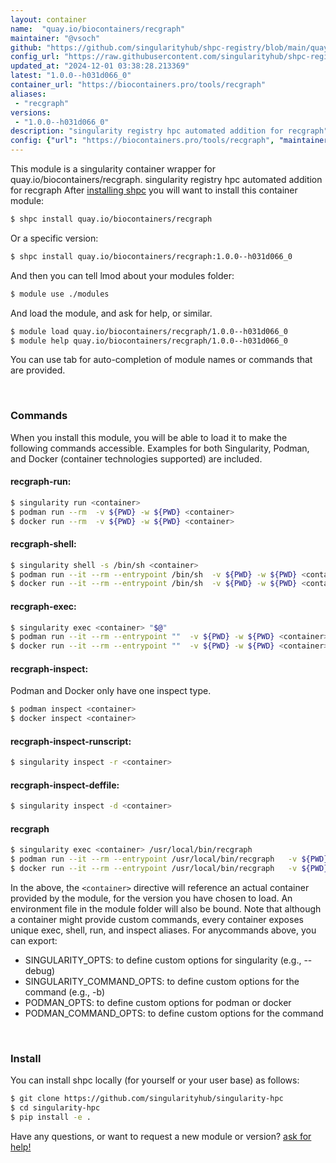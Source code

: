 ```yaml
---
layout: container
name:  "quay.io/biocontainers/recgraph"
maintainer: "@vsoch"
github: "https://github.com/singularityhub/shpc-registry/blob/main/quay.io/biocontainers/recgraph/container.yaml"
config_url: "https://raw.githubusercontent.com/singularityhub/shpc-registry/main/quay.io/biocontainers/recgraph/container.yaml"
updated_at: "2024-12-01 03:38:28.213369"
latest: "1.0.0--h031d066_0"
container_url: "https://biocontainers.pro/tools/recgraph"
aliases:
 - "recgraph"
versions:
 - "1.0.0--h031d066_0"
description: "singularity registry hpc automated addition for recgraph"
config: {"url": "https://biocontainers.pro/tools/recgraph", "maintainer": "@vsoch", "description": "singularity registry hpc automated addition for recgraph", "latest": {"1.0.0--h031d066_0": "sha256:3534eba6ca4986a588c86067f458b201764ca85a0b8770ca74e5111a71514beb"}, "tags": {"1.0.0--h031d066_0": "sha256:3534eba6ca4986a588c86067f458b201764ca85a0b8770ca74e5111a71514beb"}, "docker": "quay.io/biocontainers/recgraph", "aliases": {"recgraph": "/usr/local/bin/recgraph"}}
---
```


This module is a singularity container wrapper for quay.io/biocontainers/recgraph.
singularity registry hpc automated addition for recgraph
After [installing shpc](#install) you will want to install this container module:


```bash
$ shpc install quay.io/biocontainers/recgraph
```

Or a specific version:

```bash
$ shpc install quay.io/biocontainers/recgraph:1.0.0--h031d066_0
```

And then you can tell lmod about your modules folder:

```bash
$ module use ./modules
```

And load the module, and ask for help, or similar.

```bash
$ module load quay.io/biocontainers/recgraph/1.0.0--h031d066_0
$ module help quay.io/biocontainers/recgraph/1.0.0--h031d066_0
```

You can use tab for auto-completion of module names or commands that are provided.

<br>

### Commands

When you install this module, you will be able to load it to make the following commands accessible.
Examples for both Singularity, Podman, and Docker (container technologies supported) are included.

#### recgraph-run:

```bash
$ singularity run <container>
$ podman run --rm  -v ${PWD} -w ${PWD} <container>
$ docker run --rm  -v ${PWD} -w ${PWD} <container>
```

#### recgraph-shell:

```bash
$ singularity shell -s /bin/sh <container>
$ podman run --it --rm --entrypoint /bin/sh  -v ${PWD} -w ${PWD} <container>
$ docker run --it --rm --entrypoint /bin/sh  -v ${PWD} -w ${PWD} <container>
```

#### recgraph-exec:

```bash
$ singularity exec <container> "$@"
$ podman run --it --rm --entrypoint ""  -v ${PWD} -w ${PWD} <container> "$@"
$ docker run --it --rm --entrypoint ""  -v ${PWD} -w ${PWD} <container> "$@"
```

#### recgraph-inspect:

Podman and Docker only have one inspect type.

```bash
$ podman inspect <container>
$ docker inspect <container>
```

#### recgraph-inspect-runscript:

```bash
$ singularity inspect -r <container>
```

#### recgraph-inspect-deffile:

```bash
$ singularity inspect -d <container>
```


#### recgraph

```bash
$ singularity exec <container> /usr/local/bin/recgraph
$ podman run --it --rm --entrypoint /usr/local/bin/recgraph   -v ${PWD} -w ${PWD} <container> -c " $@"
$ docker run --it --rm --entrypoint /usr/local/bin/recgraph   -v ${PWD} -w ${PWD} <container> -c " $@"
```



In the above, the `<container>` directive will reference an actual container provided
by the module, for the version you have chosen to load. An environment file in the
module folder will also be bound. Note that although a container
might provide custom commands, every container exposes unique exec, shell, run, and
inspect aliases. For anycommands above, you can export:

 - SINGULARITY_OPTS: to define custom options for singularity (e.g., --debug)
 - SINGULARITY_COMMAND_OPTS: to define custom options for the command (e.g., -b)
 - PODMAN_OPTS: to define custom options for podman or docker
 - PODMAN_COMMAND_OPTS: to define custom options for the command

<br>

### Install

You can install shpc locally (for yourself or your user base) as follows:

```bash
$ git clone https://github.com/singularityhub/singularity-hpc
$ cd singularity-hpc
$ pip install -e .
```

Have any questions, or want to request a new module or version? [ask for help!](https://github.com/singularityhub/singularity-hpc/issues)